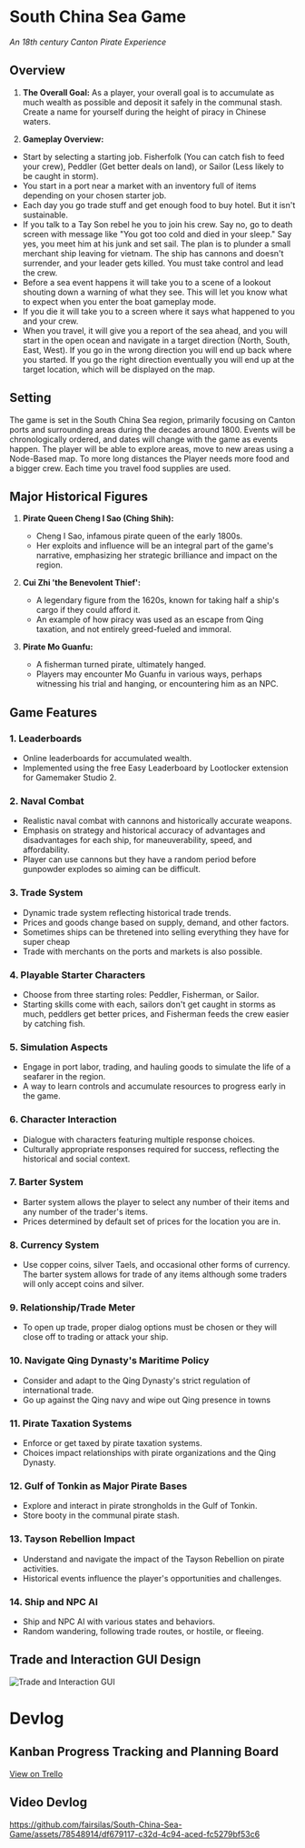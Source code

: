 # South China Sea Game
*An 18th century Canton Pirate Experience*

## Overview
1. **The Overall Goal:**
As a player, your overall goal is to accumulate as much wealth as possible and deposit it safely in the communal stash. Create a name for yourself during the height of piracy in Chinese waters.

3. **Gameplay Overview:**
- Start by selecting a starting job. Fisherfolk (You can catch fish to feed your crew), Peddler (Get better deals on land), or Sailor (Less likely to be caught in storm).
- You start in a port near a market with an inventory full of items depending on your chosen starter job.
- Each day you go trade stuff and get enough food to buy hotel. But it isn't sustainable.
- If you talk to a Tay Son rebel he you to join his crew. Say no, go to death screen with message like "You got too cold and died in your sleep." Say yes, you meet him at his junk and set sail. The plan is to plunder a small merchant ship leaving for vietnam. The ship has cannons and doesn't surrender, and your leader gets killed. You must take control and lead the crew.
- Before a sea event happens it will take you to a scene of a lookout shouting down a warning of what they see. This will let you know what to expect when you enter the boat gameplay mode.
- If you die it will take you to a screen where it says what happened to you and your crew.
- When you travel, it will give you a report of the sea ahead, and you will start in the open ocean and navigate in a target direction (North, South, East, West). If you go in the wrong direction you will end up back where you started. If you go the right direction eventually you will end up at the target location, which will be displayed on the map.

## Setting
The game is set in the South China Sea region, primarily focusing on Canton ports and surrounding areas during the decades around 1800. Events will be chronologically ordered, and dates will change with the game as events happen. 
The player will be able to explore areas, move to new areas using a Node-Based map. To more long distances the Player needs more food and a bigger crew. Each time you travel food supplies are used.

## Major Historical Figures
1. **Pirate Queen Cheng I Sao (Ching Shih):**
   - Cheng I Sao, infamous pirate queen of the early 1800s.
   - Her exploits and influence will be an integral part of the game's narrative, emphasizing her strategic brilliance and impact on the region.
   
2. **Cui Zhi 'the Benevolent Thief':**
   - A legendary figure from the 1620s, known for taking half a ship's cargo if they could afford it.
   - An example of how piracy was used as an escape from Qing taxation, and not entirely greed-fueled and immoral.

3. **Pirate Mo Guanfu:**
   - A fisherman turned pirate, ultimately hanged.
   - Players may encounter Mo Guanfu in various ways, perhaps witnessing his trial and hanging, or encountering him as an NPC.

## Game Features

### 1. Leaderboards
   - Online leaderboards for accumulated wealth.
   - Implemented using the free Easy Leaderboard by Lootlocker extension for Gamemaker Studio 2.

### 2. Naval Combat
   - Realistic naval combat with cannons and historically accurate weapons.
   - Emphasis on strategy and historical accuracy of advantages and disadvantages for each ship, for maneuverability, speed, and affordability.
   - Player can use cannons but they have a random period before gunpowder explodes so aiming can be difficult.

### 3. Trade System
   - Dynamic trade system reflecting historical trade trends.
   - Prices and goods change based on supply, demand, and other factors.
   - Sometimes ships can be thretened into selling everything they have for super cheap
   - Trade with merchants on the ports and markets is also possible.

### 4. Playable Starter Characters
   - Choose from three starting roles: Peddler, Fisherman, or Sailor.
   - Starting skills come with each, sailors don't get caught in storms as much, peddlers get better prices, and Fisherman feeds the crew easier by catching fish.

### 5. Simulation Aspects
   - Engage in port labor, trading, and hauling goods to simulate the life of a seafarer in the region.
   - A way to learn controls and accumulate resources to progress early in the game.

### 6. Character Interaction
   - Dialogue with characters featuring multiple response choices.
   - Culturally appropriate responses required for success, reflecting the historical and social context.

### 7. Barter System
   - Barter system allows the player to select any number of their items and any number of the trader's items.
   - Prices determined by default set of prices for the location you are in.

### 8. Currency System
   - Use copper coins, silver Taels, and occasional other forms of currency. The barter system allows for trade of any items although some traders will only accept coins and silver.

### 9. Relationship/Trade Meter
   - To open up trade, proper dialog options must be chosen or they will close off to trading or attack your ship.

### 10. Navigate Qing Dynasty's Maritime Policy
   - Consider and adapt to the Qing Dynasty's strict regulation of international trade.
   - Go up against the Qing navy and wipe out Qing presence in towns

### 11. Pirate Taxation Systems
   - Enforce or get taxed by pirate taxation systems.
   - Choices impact relationships with pirate organizations and the Qing Dynasty.

### 12. Gulf of Tonkin as Major Pirate Bases
   - Explore and interact in pirate strongholds in the Gulf of Tonkin.
   - Store booty in the communal pirate stash.

### 13. Tayson Rebellion Impact
   - Understand and navigate the impact of the Tayson Rebellion on pirate activities.
   - Historical events influence the player's opportunities and challenges.

### 14. Ship and NPC AI
   - Ship and NPC AI with various states and behaviors.
   - Random wandering, following trade routes, or hostile, or fleeing.

## Trade and Interaction GUI Design
![Trade and Interaction GUI](https://github.com/fairsilas/South-China-Sea-Game/assets/78548914/5a1cd6a0-009a-4b4d-a667-26ba0905f5e8)

# Devlog
## Kanban Progress Tracking and Planning Board
[View on Trello](https://trello.com/invite/b/jBClh6PV/ATTI62c029b46cbe234f15bd9bdd77485cb49BF17F04/game-development)

## Video Devlog



https://github.com/fairsilas/South-China-Sea-Game/assets/78548914/df679117-c32d-4c94-aced-fc5279bf53c6





